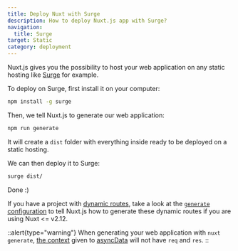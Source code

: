 ```yaml
---
title: Deploy Nuxt with Surge
description: How to deploy Nuxt.js app with Surge?
navigation:
  title: Surge
target: Static
category: deployment
---
```


Nuxt.js gives you the possibility to host your web application on any static hosting like [Surge](https://surge.sh/) for example.

To deploy on Surge, first install it on your computer:

```bash
npm install -g surge
```

Then, we tell Nuxt.js to generate our web application:

```bash
npm run generate
```

It will create a `dist` folder with everything inside ready to be deployed on a static hosting.

We can then deploy it to Surge:

```bash
surge dist/
```

Done :)

If you have a project with [dynamic routes](/docs/directory-structure/pages#dynamic-pages), take a look at the [`generate` configuration](/docs/configuration-glossary/configuration-generate) to tell Nuxt.js how to generate these dynamic routes if you are using Nuxt <= v2.12.

::alert{type="warning"}
When generating your web application with `nuxt generate`, [the context](/docs/internals-glossary/context) given to [asyncData](/docs/features/data-fetching) will not have `req` and `res`.
::
